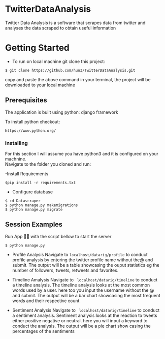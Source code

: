 # TwitterDataAnalysis
Twitter Data Analysis  is a software that scrapes data from twitter and analyses the data scraped to obtain useful information

# Getting Started
- To run on local machine git  clone this project:

```
$ git clone https://github.com/hun3/TwitterDataAnalysis.git
```
 copy and paste the above command in your terminal, the project will be downloaded to your local machine
 
 ## Prerequisites
 The application is built using python: django framework
 
 To install python checkout:
 ```
 https://www.python.org/
 ```
 
 ### installing
 For this section I will assume you have python3 and it is configured on your machnine. </br>
 Navigate to the folder you cloned and run: </br>
 
 -Install Requirements
 ```
 $pip install -r requirements.txt
 ```
 
 - Configure database
 ```
 $ cd Datascraper
 $ python manage.py makemigrations
 $ python manage.py migrate
```

## Session Examples
Run App 🏃🏃‍ with the script bellow to start the server
```
$ python manage.py
```
- Profile Analysis 
Navigate to ``` localhost/datarig/profile ``` to conduct profile analysis by entering the twitter profile name without the@ and submit.
The output will be a table showcasing the ouput statistics eg the number of followers, tweets, retweets and favorites.

- Timeline Amalysis
Navigate to ``` localhost/datarig/timeline``` to conduct a timeline analysis. The timeline analysis looks at the most common words used 
by a user. here too you input the username without the @ and submit. The output will be a bar chart showcasing the most frequent words and their respective count

- Sentiment Analysis
Navigate to ``` localhost/datarig/timeline``` to conduct a sentiment analysis. Sentiment analysis looks at the reaction to tweets either positive negative or neutral. here you will input a keyword to conduct the analysis. The output will be a pie chart show casing the percentages of the sentiments






